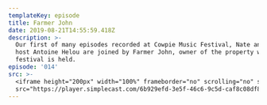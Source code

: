 ```yaml
---
templateKey: episode
title: Farmer John
date: 2019-08-21T14:55:59.418Z
description: >-
  Our first of many episodes recorded at Cowpie Music Festival, Nate and guest
  host Antoine Helou are joined by Farmer John, owner of the property where the
  festival is held. 
episode: '014'
src: >-
  <iframe height="200px" width="100%" frameborder="no" scrolling="no" seamless
  src="https://player.simplecast.com/6b929efd-3e5f-46c6-9c5d-caf8c08df829?dark=false"></iframe>
---
```


